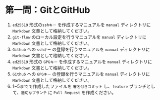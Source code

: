 # 第一問：GitとGitHub

1. `ed25519` 形式の`sshキー` を作成するマニュアルを `manual` ディレクトリに `Markdown` 文章として格納してください。
2. `git-flow` のローカル設定を行うマニュアルを `manual` ディレクトリに `Markdown` 文書として格納してください。
3. `Github` への `sshキー` の登録を行うマニュアルを `manual` ディレクトリに `Markdown` 文書として格納してください。
4. `ed25519` 形式の `GPGキー` を作成するマニュアルを `manual` ディレクトリに `Markdown` 文書として格納してください。
5. `Github` への `GPGキー` の登録を行うマニュアルを `manual` ディレクトリに `Markdown` 文書として格納してください。
6. 1~5までで作成したファイルを `署名付きコミット` し、`feature` ブランチとして、`適切なブランチ` に `Pull Request` を作成ください。